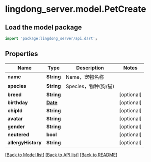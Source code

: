 # lingdong_server.model.PetCreate

## Load the model package
```dart
import 'package:lingdong_server/api.dart';
```

## Properties
Name | Type | Description | Notes
------------ | ------------- | ------------- | -------------
**name** | **String** | Name，宠物名称 | 
**species** | **String** | Species，物种(狗/猫) | 
**breed** | **String** |  | [optional] 
**birthday** | [**Date**](Date.md) |  | [optional] 
**chipId** | **String** |  | [optional] 
**avatar** | **String** |  | [optional] 
**gender** | **String** |  | [optional] 
**neutered** | **bool** |  | [optional] 
**allergyHistory** | **String** |  | [optional] 

[[Back to Model list]](../README.md#documentation-for-models) [[Back to API list]](../README.md#documentation-for-api-endpoints) [[Back to README]](../README.md)


